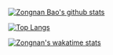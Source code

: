 [![Zongnan Bao's github stats](https://github-readme-stats.vercel.app/api?username=bznick98&hide=issues,prs&show_icons=true&theme=gruvbox)](https://github.com/bznick98)


[![Top Langs](https://github-readme-stats.vercel.app/api/top-langs/?username=bznick98?hide=verilog)](https://github.com/anuraghazra/github-readme-stats)


[![Zongnan's wakatime stats](https://github-readme-stats.vercel.app/api/wakatime?username=nick19981122)](https://github.com/anuraghazra/github-readme-stats)
